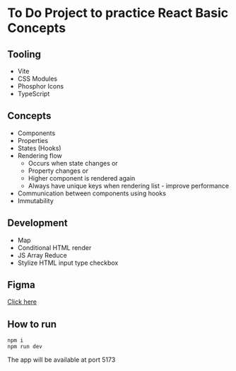 # To Do Project to practice React Basic Concepts

## Tooling

- Vite
- CSS Modules
- Phosphor Icons
- TypeScript

## Concepts

- Components
- Properties
- States (Hooks)
- Rendering flow
    - Occurs when state changes or
    - Property changes or
    - Higher component is rendered again
    - Always have unique keys when rendering list - improve performance
- Communication between components using hooks
- Immutability

## Development
- Map
- Conditional HTML render
- JS Array Reduce
- Stylize HTML input type checkbox

## Figma
 [Click here](https://www.figma.com/file/yhDXSwq8431iNAPhesTHGn/ToDo-List-(Copy)?node-id=12%3A106&t=3kCRXqUrIzriegG7-1)

## How to run

`npm i` <br>
`npm run dev`

The app will be available at port 5173
